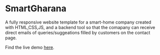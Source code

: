 
# SmartGharana

A fully responsive website template for a smart-home company created with HTML,CSS,JS, and a backend tool so that the comapany can receive direct emails of queries/suggeations filled by customers on the contact page.


Find the live demo  [here](https://utprojsmarthome.netlify.app/index.html).
